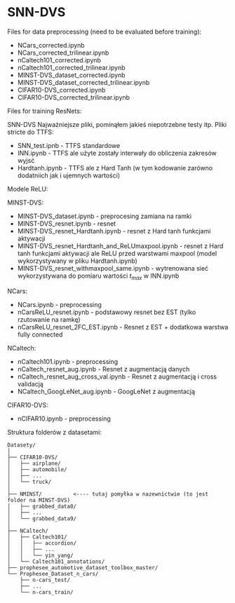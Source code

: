 # SNN-DVS

Files for data preprocessing (need to be evaluated before training):
* NCars_corrected.ipynb
* NCars_corrected_trilinear.ipynb
* nCaltech101_corrected.ipynb
* nCaltech101_corrected_trilinear.ipynb
* MINST-DVS_dataset_corrected.ipynb
* MINST-DVS_dataset_corrected_trilinear.ipynb
* CIFAR10-DVS_corrected.ipynb
* CIFAR10-DVS_corrected_trilinear.ipynb

Files for training ResNets:



SNN-DVS
Najważniejsze pliki, pominąłem jakieś niepotrzebne testy itp.
Pliki stricte do TTFS:

* SNN_test.ipnb - TTFS standardowe
* INN.ipynb - TTFS ale użyte zostały interwały do obliczenia zakresów wyjsć
* Hardtanh.ipynb - TTFS ale z Hard Tanh (w tym kodowanie zarówno dodatniich jak i ujemnych wartości)

Modele ReLU:

MINST-DVS:
* MINST-DVS_dataset.ipynb - preprocesing zamiana na ramki
* MINST-DVS_resnet.ipynb - resnet
* MINST-DVS_resnet_Hardtanh.ipynb - resnet z Hard tanh funkcjami aktywacji
* MINST-DVS_resnet_Hardtanh_and_ReLUmaxpool.ipynb - resnet z Hard tanh funkcjami aktywacji ale ReLU przed warstwami maxpool (model wykorzystywany w pliku Hardtanh.ipynb)
* MINST-DVS_resnet_withmaxpool_same.ipynb - wytrenowana sieć wykorzystywana do pomiaru wartości $t_{max}$ w INN.ipynb

NCars:
* NCars.ipynb - preprocessing
* nCarsReLU_resnet.ipynb - podstawowy resnet bez EST (tylko rzutowanie na ramkę)
* nCarsReLU_resnet_2FC_EST.ipynb - Resnet z EST + dodatkowa warstwa fully connected

NCaltech:
* nCaltech101.ipynb - preprocessing
* nCaltech_resnet_aug.ipynb - Resnet z augmentacją danych
* nCaltech_resnet_aug_cross_val.ipynb - Resnet z augmentacją i cross validacją
* NCaltech_GoogLeNet_aug.ipynb - GoogLeNet z augmentacją

CIFAR10-DVS:
* nCIFAR10.ipynb - preprocessing

Struktura folderów z datasetami:
```
Datasety/
│
├── CIFAR10-DVS/
│   ├── airplane/
│   ├── automobile/
│   ├── ...
│   └── truck/
│
├── NMINST/          <---- tutaj pomyłka w nazewnictwie (to jest folder na MINST-DVS)
│   ├── grabbed_data0/
│   ├── ...
│   └── grabbed_data9/
│
├── NCaltech/
│   ├── Caltech101/
│   │   ├── accordion/
│   │   ├── ...
│   │   └── yin_yang/
│   └── Caltech101_annotations/
├── prophesee_automotive_dataset_toolbox_master/
└── Prophesee_Dataset_n_cars/
    ├── n-cars_test/
    ├── ...
    └── n-cars_train/
```

